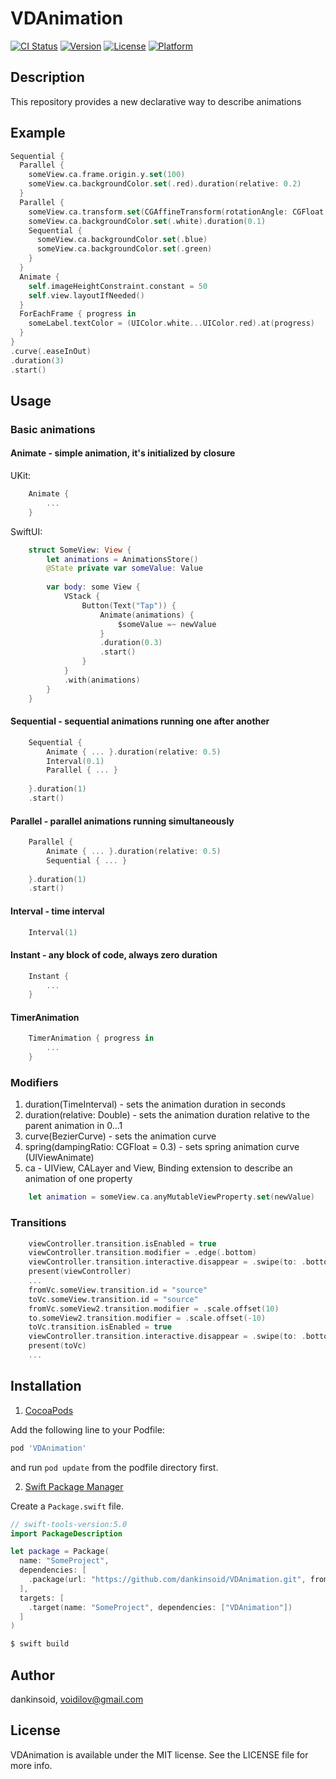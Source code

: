 # VDAnimation

[![CI Status](https://img.shields.io/travis/dankinsoid/VDAnimation.svg?style=flat)](https://travis-ci.org/dankinsoid/VDAnimation)
[![Version](https://img.shields.io/cocoapods/v/VDAnimation.svg?style=flat)](https://cocoapods.org/pods/VDAnimation)
[![License](https://img.shields.io/cocoapods/l/VDAnimation.svg?style=flat)](https://cocoapods.org/pods/VDAnimation)
[![Platform](https://img.shields.io/cocoapods/p/VDAnimation.svg?style=flat)](https://cocoapods.org/pods/VDAnimation)


## Description
This repository provides a new declarative way to describe animations

## Example

```swift
Sequential {
  Parallel {
    someView.ca.frame.origin.y.set(100)
    someView.ca.backgroundColor.set(.red).duration(relative: 0.2)
  }
  Parallel {
    someView.ca.transform.set(CGAffineTransform(rotationAngle: CGFloat.pi / 3))
    someView.ca.backgroundColor.set(.white).duration(0.1)
    Sequential {
      someView.ca.backgroundColor.set(.blue)
      someView.ca.backgroundColor.set(.green)
    }
  }
  Animate {
    self.imageHeightConstraint.constant = 50
    self.view.layoutIfNeeded()
  }
  ForEachFrame { progress in
  	someLabel.textColor = (UIColor.white...UIColor.red).at(progress)
  }
}
.curve(.easeInOut)
.duration(3)
.start()
```
## Usage
### Basic animations
#### Animate  - simple animation, it's initialized by closure
UKit:
```swift 
	Animate {
		...
	}
```
SwiftUI:
```swift 
	struct SomeView: View {
		let animations = AnimationsStore()
		@State private var someValue: Value
		
		var body: some View {
			VStack {
				Button(Text("Tap")) {
					Animate(animations) {
						$someValue =~ newValue
					}
					.duration(0.3)
					.start()
				}
			}
			.with(animations)
		}
	}
```
#### Sequential - sequential animations running one after another
```swift 
	Sequential {
		Animate { ... }.duration(relative: 0.5)
		Interval(0.1)
		Parallel { ... }
		
	}.duration(1)
	.start()
```
#### Parallel - parallel animations running simultaneously
```swift 
	Parallel {
		Animate { ... }.duration(relative: 0.5)
		Sequential { ... }
		
	}.duration(1)
	.start()
```
#### Interval - time interval
```swift 
	Interval(1)
```
#### Instant - any block of code, always zero duration
```swift 
	Instant {
		...
	}
```
#### TimerAnimation
```swift 
	TimerAnimation { progress in
		...
	}
```

### Modifiers
1. duration(TimeInterval) - sets the animation duration in seconds
2. duration(relative: Double) - sets the animation duration relative to the parent animation in 0...1
3. curve(BezierCurve) - sets the animation curve
4. spring(dampingRatio: CGFloat = 0.3) - sets spring animation curve (UIViewAnimate)
5. ca - UIView, CALayer and View, Binding extension to describe an animation of one property
```swift 
	let animation = someView.ca.anyMutableViewProperty.set(newValue)
```

### Transitions
```swift 
	viewController.transition.isEnabled = true
	viewController.transition.modifier = .edge(.bottom)
	viewController.transition.interactive.disappear = .swipe(to: .bottom)
	present(viewController)
	...
	fromVc.someView.transition.id = "source"
	toVc.someView.transition.id = "source"
	fromVc.someView2.transition.modifier = .scale.offset(10)
	to.someView2.transition.modifier = .scale.offset(-10)
	toVc.transition.isEnabled = true
	viewController.transition.interactive.disappear = .swipe(to: .bottom)
	present(toVc)
	...
```

## Installation
1.  [CocoaPods](https://cocoapods.org)

Add the following line to your Podfile:
```ruby
pod 'VDAnimation'
```
and run `pod update` from the podfile directory first.

2. [Swift Package Manager](https://github.com/apple/swift-package-manager)

Create a `Package.swift` file.
```swift
// swift-tools-version:5.0
import PackageDescription

let package = Package(
  name: "SomeProject",
  dependencies: [
    .package(url: "https://github.com/dankinsoid/VDAnimation.git", from: "0.1.3")
  ],
  targets: [
    .target(name: "SomeProject", dependencies: ["VDAnimation"])
  ]
)
```
```ruby
$ swift build
```

## Author

dankinsoid, voidilov@gmail.com

## License

VDAnimation is available under the MIT license. See the LICENSE file for more info.


